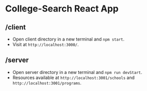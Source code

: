 # College-Search React App

## /client
- Open client directory in a new terminal and `npm start`.
- Visit at `http://localhost:3000/`.

## /server
- Open server directory in a new terminal and `npm run devStart`.
- Resources available at `http://localhost:3001/schools` and `http://localhost:3001/programs`.
